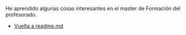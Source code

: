 He aprendido algunas cosas interesantes en el master de Formación del profesorado.

* [Vuelta a readme.md](https://github.com/ULL-MFP-AET-2122/aprender-markdown-nestor-gonzalez-lopez-alu0100108859/blob/main/readme.md)
